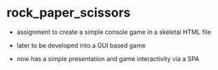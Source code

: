 # rock_paper_scissors

- assignment to create a simple console game in a skeletal HTML file
- later to be developed into a GUI based game

- now has a simple presentation and game interactivity via a SPA
